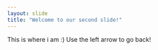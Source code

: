```yaml
---
layout: slide
title: "Welcome to our second slide!"
---
```

This is where i am :)
Use the left arrow to go back!
